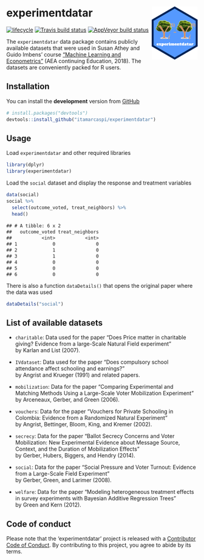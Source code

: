 
<!-- README.md is generated from README.Rmd. Please edit that file -->

# experimentdatar <img src="man/figures/logo.png" align="right" height=140/>

[![lifecycle](https://img.shields.io/badge/lifecycle-experimental-orange.svg)](https://www.tidyverse.org/lifecycle/#experimental)
[![Travis build
status](https://travis-ci.org/itamarcaspi/experimentdatar.svg?branch=master)](https://travis-ci.org/itamarcaspi/experimentdatar)
[![AppVeyor build
status](https://ci.appveyor.com/api/projects/status/github/itamarcaspi/experimentdatar?branch=master&svg=true)](https://ci.appveyor.com/project/itamarcaspi/experimentdatar)

The `experimentdatar` data package contains publicly available datasets
that were used in Susan Athey and Guido Imbens’ course [“Machine
Learning and
Econometrics”](https://www.aeaweb.org/conference/cont-ed/2018-webcasts)
(AEA continuing Education, 2018). The datasets are conveniently packed
for R users.

## Installation

You can install the **development** version from
[GitHub](https://github.com/itamarcaspi/experimentdatar/)

``` r
# install.packages("devtools")
devtools::install_github("itamarcaspi/experimentdatar")
```

## Usage

Load `experimentdatar` and other required libraries

``` r
library(dplyr)
library(experimentdatar)
```

Load the `social` dataset and display the response and treatment
variables

``` r
data(social)  
social %>% 
  select(outcome_voted, treat_neighbors) %>% 
  head()
```

    ## # A tibble: 6 x 2
    ##   outcome_voted treat_neighbors
    ##           <int>           <int>
    ## 1             0               0
    ## 2             1               0
    ## 3             1               0
    ## 4             0               0
    ## 5             0               0
    ## 6             0               0

There is also a function `dataDetails()` that opens the original paper
where the data was used

``` r
dataDetails("social")
```

## List of available datasets

  - `charitable`: Data used for the paper “Does Price matter in
    charitable giving? Evidence from a large-Scale Natural Field
    experiment”  
    by Karlan and List (2007).

  - `IVdataset`: Data used for the paper “Does compulsory school
    attendance affect schooling and earnings?”  
    by Angrist and Krueger (1991) and related papers.

  - `mobilization`: Data for the paper “Comparing Experimental and
    Matching Methods Using a Large-Scale Voter Mobilization
    Experiment”  
    by Arceneaux, Gerber, and Green (2006).

  - `vouchers`: Data for the paper “Vouchers for Private Schooling in
    Colombia: Evidence from a Randomized Natural Experiment”  
    by Angrist, Bettinger, Bloom, King, and Kremer (2002).

  - `secrecy`: Data for the paper “Ballot Secrecy Concerns and Voter
    Mobilization: New Experimental Evidence about Message Source,
    Context, and the Duration of Mobilization Effects”  
    by Gerber, Hubers, Biggers, and Hendry (2014).

  - `social`: Data for the paper “Social Pressure and Voter Turnout:
    Evidence from a Large-Scale Field Experiment”  
    by Gerber, Green, and Larimer (2008).

  - `welfare`: Data for the paper “Modeling heterogeneous treatment
    effects in survey experiments with Bayesian Additive Regression
    Trees”  
    by Green and Kern (2012).

## Code of conduct

Please note that the ‘experimentdatar’ project is released with a
[Contributor Code of Conduct](CODE_OF_CONDUCT.md). By contributing to
this project, you agree to abide by its terms.
